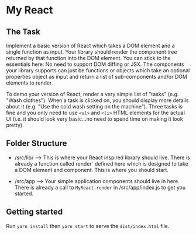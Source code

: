 # My React

## The Task

Implement a basic version of React which takes a DOM element and a single function as input.
Your library should render the component tree returned by that function into the DOM element.
You can stick to the essentials here: No need to support DOM diffing or JSX. The components your library supports can just be functions or objects which take an optional properties object as input and return a list of sub-components and/or DOM elements to render.

To demo your version of React, render a very simple list of "tasks" (e.g. "Wash clothes"). When a task is clicked on, you should display more details about it (e.g. "Use the cold wash setting on the machine"). Three tasks is fine and you only need to use `<ul>` and `<li>` HTML elements for the actual UI (i.e. it should look very basic...no need to spend time on making it look pretty).

## Folder Structure

- /src/lib/ --> This is where your React inspired library should live. There is already a function called render` defined here which is designed to take a DOM element and component. This is where you should start.

- /src/app --> Your simple application components should live in here. There is already a call to `MyReact.render` in /src/app/index.js to get you started.

## Getting started

Run `yarn install` then `yarn start` to serve the `dist/index.html` file.
